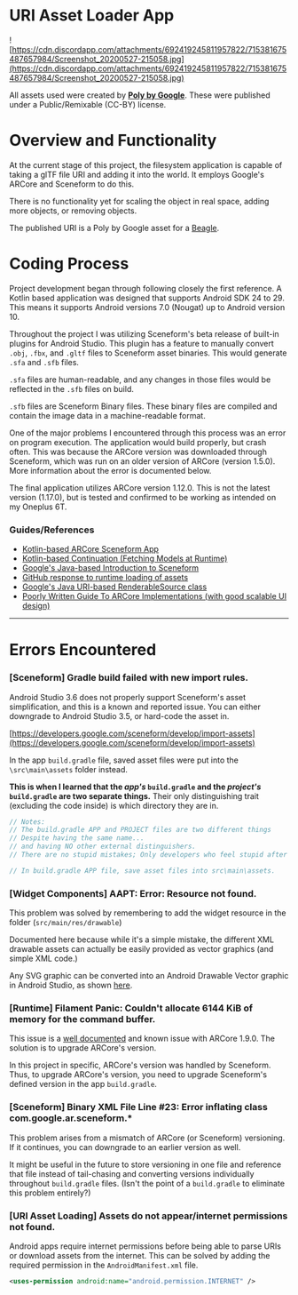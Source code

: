 # URI Asset Loader App

![https://cdn.discordapp.com/attachments/692419245811957822/715381675487657984/Screenshot_20200527-215058.jpg](https://cdn.discordapp.com/attachments/692419245811957822/715381675487657984/Screenshot_20200527-215058.jpg)

All assets used were created by **[Poly by Google](https://poly.google.com/user/4aEd8rQgKu2)**. These were published under a Public/Remixable (CC-BY) license.

# Overview and Functionality

At the current stage of this project, the filesystem application is capable of taking a glTF file URI and adding it into the world. It employs Google's ARCore and Sceneform to do this.

There is no functionality yet for scaling the object in real space, adding more objects, or removing objects.

The published URI is a Poly by Google asset for a [Beagle](https://poly.google.com/view/0BnDT3T1wTE).

# Coding Process

Project development began through following closely the first reference. A Kotlin based application was designed that supports Android SDK 24 to 29. This means it supports Android versions 7.0 (Nougat) up to Android version 10.

Throughout the project I was utilizing Sceneform's beta release of built-in plugins for Android Studio. This plugin has a feature to manually convert `.obj`, `.fbx`, and `.gltf` files to Sceneform asset binaries. This would generate `.sfa` and `.sfb` files.

`.sfa` files are human-readable, and any changes in those files would be reflected in the `.sfb` files on build.

`.sfb` files are Sceneform Binary files. These binary files are compiled and contain the image data in a machine-readable format.

One of the major problems I encountered through this process was an error on program execution. The application would build properly, but crash often. This was because the ARCore version was downloaded through Sceneform, which was run on an older version of ARCore (version 1.5.0). More information about the error is documented below.

The final application utilizes ARCore version 1.12.0. This is not the latest version (1.17.0), but is tested and confirmed to be working as intended on my Oneplus 6T.

### Guides/References

-   [Kotlin-based ARCore Sceneform App](https://heartbeat.fritz.ai/build-you-first-android-ar-app-with-arcore-and-sceneform-in-5-minutes-af02dc56efd6)
-   [Kotlin-based Continuation (Fetching Models at Runtime)](https://proandroiddev.com/fetching-models-at-runtime-with-sceneform-and-arcore-fde1a3bad060)
-   [Google's Java-based Introduction to Sceneform](https://codelabs.developers.google.com/codelabs/sceneform-intro/index.html?index=..%2F..%2Fio2018#0)
-   [GitHub response to runtime loading of assets](https://github.com/google-ar/sceneform-android-sdk/issues/8#issuecomment-388074179)
-   [Google's Java URI-based RenderableSource class](https://developers.google.com/sceneform/develop/create-renderables#load_3d_models_at_runtime)
-   [Poorly Written Guide To ARCore Implementations (with good scalable UI design)](https://medium.com/@jose01.arteaga/kotlin-arcore-49b7a234f7cf)

---

# Errors Encountered

### [Sceneform] Gradle build failed with new import rules.

Android Studio 3.6 does not properly support Sceneform's asset simplification, and this is a known and reported issue. You can either downgrade to Android Studio 3.5, or hard-code the asset in.

[https://developers.google.com/sceneform/develop/import-assets](https://developers.google.com/sceneform/develop/import-assets)

In the app `build.gradle` file, saved asset files were put into the `\src\main\assets` folder instead.

**This is when I learned that the _app's_ `build.gradle` and the _project's_ `build.gradle` are two separate things.** Their only distinguishing trait (excluding the code inside) is which directory they are in.

```groovy
// Notes:
// The build.gradle APP and PROJECT files are two different things
// Despite having the same name...
// and having NO other external distinguishers.
// There are no stupid mistakes; Only developers who feel stupid after making them.

// In build.gradle APP file, save asset files into src\main\assets.
```

### [Widget Components] AAPT: Error: Resource not found.

This problem was solved by remembering to add the widget resource in the folder (`src/main/res/drawable`)

Documented here because while it's a simple mistake, the different XML drawable assets can actually be easily provided as vector graphics (and simple XML code.)

Any SVG graphic can be converted into an Android Drawable Vector graphic in Android Studio, as shown [here](https://medium.com/@iamitgupta1994/converting-svg-psd-to-xml-vector-drawable-using-android-vector-asset-studio-8e8ec23d5405).

### [Runtime] Filament Panic: Couldn't allocate 6144 KiB of memory for the command buffer.

This issue is a [well documented](https://github.com/Esri/arcgis-runtime-toolkit-android/pull/144) and known issue with ARCore 1.9.0. The solution is to upgrade ARCore's version.

In this project in specific, ARCore's version was handled by Sceneform. Thus, to upgrade ARCore's version, you need to upgrade Sceneform's defined version in the app `build.gradle`.

### [Sceneform] Binary XML File Line #23: Error inflating class com.google.ar.sceneform.\*

This problem arises from a mismatch of ARCore (or Sceneform) versioning. If it continues, you can downgrade to an earlier version as well.

It might be useful in the future to store versioning in one file and reference that file instead of tail-chasing and converting versions individually throughout `build.gradle` files. (Isn't the point of a `build.gradle` to eliminate this problem entirely?)

### [URI Asset Loading] Assets do not appear/internet permissions not found.

Android apps require internet permissions before being able to parse URIs or download assets from the internet. This can be solved by adding the required permission in the `AndroidManifest.xml` file.

```xml
<uses-permission android:name="android.permission.INTERNET" />
```
